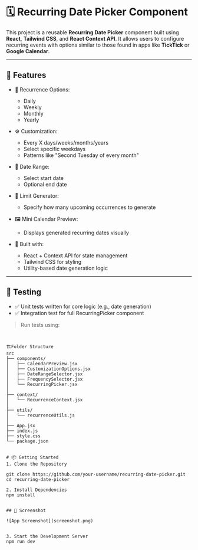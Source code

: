 # 🗓️ Recurring Date Picker Component

This project is a reusable **Recurring Date Picker** component built using **React**, **Tailwind CSS**, and **React Context API**. It allows users to configure recurring events with options similar to those found in apps like **TickTick** or **Google Calendar**.

---

## 🚀 Features

- 📆 Recurrence Options:
  - Daily
  - Weekly
  - Monthly
  - Yearly

- ⚙️ Customization:
  - Every X days/weeks/months/years
  - Select specific weekdays
  - Patterns like "Second Tuesday of every month"

- 📅 Date Range:
  - Select start date
  - Optional end date

- 🔢 Limit Generator:
  - Specify how many upcoming occurrences to generate

- 🖼️ Mini Calendar Preview:
  - Displays generated recurring dates visually

- 🧠 Built with:
  - React + Context API for state management
  - Tailwind CSS for styling
  - Utility-based date generation logic

---

## 🧪 Testing

- ✅ Unit tests written for core logic (e.g., date generation)
- ✅ Integration test for full RecurringPicker component

> Run tests using:
 ``` npm test


🏗️Folder Structure
src
├── components/
│   ├── CalendarPreview.jsx
│   ├── CustomizationOptions.jsx
│   ├── DateRangeSelector.jsx
│   ├── FrequencySelector.jsx
│   └── RecurringPicker.jsx
│
├── context/
│   └── RecurrenceContext.jsx
│
├── utils/
│   └── recurrenceUtils.js
│
├── App.jsx
├── index.js
├── style.css
└── package.json


# 📦 Getting Started
1. Clone the Repository

git clone https://github.com/your-username/recurring-date-picker.git
cd recurring-date-picker

2. Install Dependencies
npm install


## 📸 Screenshot

![App Screenshot](screenshot.png)


3. Start the Development Server
npm run dev

